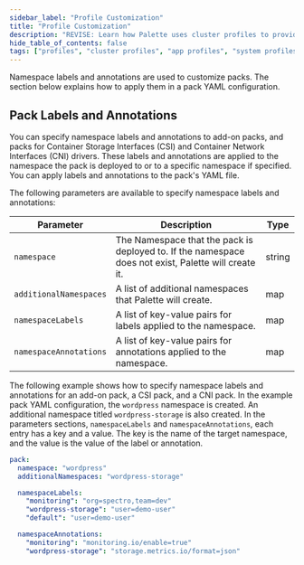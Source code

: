 ```yaml
---
sidebar_label: "Profile Customization"
title: "Profile Customization"
description: "REVISE: Learn how Palette uses cluster profiles to provide both consistency and flexibility across Kubernetes clusters."
hide_table_of_contents: false
tags: ["profiles", "cluster profiles", "app profiles", "system profiles"]
---
```


Namespace labels and annotations are used to customize packs. The section below explains how to apply them in a pack YAML configuration.

## Pack Labels and Annotations

You can specify namespace labels and annotations to add-on packs, and packs for Container Storage Interfaces (CSI) and Container Network Interfaces (CNI) drivers. These labels and annotations are applied to the namespace the pack is deployed to or to a specific namespace if specified. You can apply labels and annotations to the pack's YAML file.

The following parameters are available to specify namespace labels and annotations:

| **Parameter**          | **Description**                                                                                      | **Type** |
| ---------------------- | ---------------------------------------------------------------------------------------------------- | -------- |
| `namespace`            | The Namespace that the pack is deployed to. If the namespace does not exist, Palette will create it. | string   |
| `additionalNamespaces` | A list of additional namespaces that Palette will create.                                            | map      |
| `namespaceLabels`      | A list of key-value pairs for labels applied to the namespace.                                       | map      |
| `namespaceAnnotations` | A list of key-value pairs for annotations applied to the namespace.                                  | map      |

The following example shows how to specify namespace labels and annotations for an add-on pack, a CSI pack, and a CNI pack. In the example pack YAML configuration, the `wordpress` namespace is created. An additional namespace titled `wordpress-storage` is also created. In the parameters sections, `namespaceLabels` and `namespaceAnnotations`, each entry has a key and a value. The key is the name of the target namespace, and the value is the value of the label or annotation.

```yaml
pack:
  namespace: "wordpress"
  additionalNamespaces: "wordpress-storage"

  namespaceLabels:
    "monitoring": "org=spectro,team=dev"
    "wordpress-storage": "user=demo-user"
    "default": "user=demo-user"

  namespaceAnnotations:
    "monitoring": "monitoring.io/enable=true"
    "wordpress-storage": "storage.metrics.io/format=json"
```
